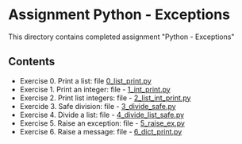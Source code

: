 # Assignment Python - Exceptions

This directory contains completed assignment "Python - Exceptions"

## Contents

- Exercise 0. Print a list: file [0_list_print.py](python-errors-exceptions/0_list_print.py)
- Exercise 1. Print an integer: file - [1_int_print.py](webdrivercamp-learning-python/python-errors-exceptions/1_int_print.py)
- Exercise 2. Print list integers: file - [2_list_int_print.py](webdrivercamp-learning-python/python-errors-exceptions/2_list_int_print.py)
- Exercide 3. Safe division: file - [3_divide_safe.py](webdrivercamp-learning-python/python-errors-exceptions/3_divide_safe.py)
- Exercise 4. Divide a list: file - [4_divide_list_safe.py](webdrivercamp-learning-python/python-errors-exceptions/4_divide_list_safe.py)
- Exercise 5. Raise an exception: file - [5_raise_ex.py](webdrivercamp-learning-python/python-errors-exceptions/5_raise_ex.py)
- Exercise 6. Raise a message: file - [6_dict_print.py](webdrivercamp-learning-python/python-errors-exceptions/6_dict_print.py)
